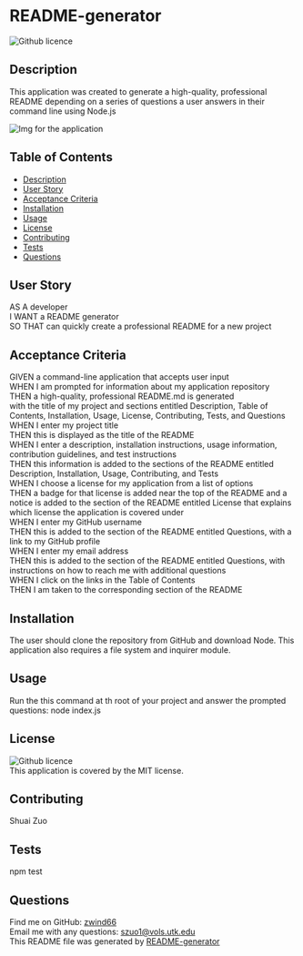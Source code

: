 
# README-generator

![Github licence](http://img.shields.io/badge/license-MIT-blue.svg)

## Description

This application was created to generate a high-quality, professional README depending on a series of questions a user answers in their command line using Node.js

![Img for the application](undefined)

## Table of Contents

- [Description](#description)
- [User Story](#user-story)
- [Acceptance Criteria](#acceptance-criteria)
- [Installation](#installation)
- [Usage](#usage)
- [License](#license)
- [Contributing](#contributing)
- [Tests](#tests)
- [Questions](#questions)

## User Story

AS A developer</br>I WANT a README generator</br>SO THAT can quickly create a professional README for a new project

## Acceptance Criteria

GIVEN a command-line application that accepts user input</br>WHEN I am prompted for information about my application repository</br>THEN a high-quality, professional README.md is generated</br>with the title of my project and sections entitled Description, Table of Contents, Installation, Usage, License, Contributing, Tests, and Questions</br>WHEN I enter my project title</br>THEN this is displayed as the title of the README</br>WHEN I enter a description, installation instructions, usage information, contribution guidelines, and test instructions</br>THEN this information is added to the sections of the README entitled Description, Installation, Usage, Contributing, and Tests</br>WHEN I choose a license for my application from a list of options</br>THEN a badge for that license is added near the top of the README and a notice is added to the section of the README entitled License that explains which license the application is covered under</br>WHEN I enter my GitHub username</br>THEN this is added to the section of the README entitled Questions, with a link to my GitHub profile</br>WHEN I enter my email address</br>THEN this is added to the section of the README entitled Questions, with instructions on how to reach me with additional questions</br>WHEN I click on the links in the Table of Contents</br>THEN I am taken to the corresponding section of the README

## Installation

The user should clone the repository from GitHub and download Node. This application also requires a file system and inquirer module.

## Usage

Run the this command at th root of your project and answer the prompted questions: node index.js



## License

![Github licence](http://img.shields.io/badge/license-MIT-blue.svg)<br />
This application is covered by the MIT license. 

## Contributing

Shuai Zuo

## Tests

npm test

## Questions

Find me on GitHub: [zwind66](https://github.com/zwind66)<br />
Email me with any questions: szuo1@vols.utk.edu<br />
This README file was generated by [README-generator](https://github.com/jpd61/README-generator) 
